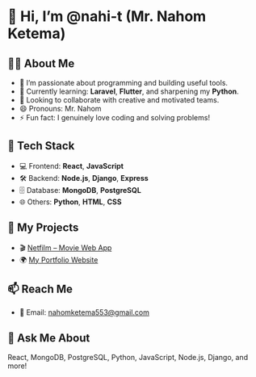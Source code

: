 # 👋 Hi, I’m @nahi-t (Mr. Nahom Ketema)

## 👨‍💻 About Me
- 👀 I’m passionate about programming and building useful tools.
- 🌱 Currently learning: **Laravel**, **Flutter**, and sharpening my **Python**.
- 💞️ Looking to collaborate with creative and motivated teams.
- 😄 Pronouns: Mr. Nahom
- ⚡ Fun fact: I genuinely love coding and solving problems!

## 🧠 Tech Stack
- 💻 Frontend: **React**, **JavaScript**
- 🛠 Backend: **Node.js**, **Django**, **Express**
- 🗄 Database: **MongoDB**, **PostgreSQL**
- 🌐 Others: **Python**, **HTML**, **CSS**

## 🚀 My Projects
- 🎬 [Netfilm – Movie Web App](https://nahi-t.github.io/Netfilm/)
- 🌍 [My Portfolio Website](https://nahomketema.netlify.app)

## 📫 Reach Me
- 📧 Email: [nahomketema553@gmail.com](mailto:nahomketema553@gmail.com)

## 💬 Ask Me About
React, MongoDB, PostgreSQL, Python, JavaScript, Node.js, Django, and more!
